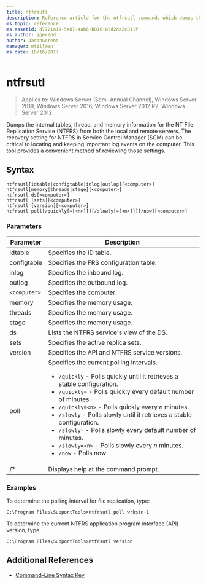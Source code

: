 ```yaml
---
title: ntfrsutl
description: Reference article for the ntfrsutl command, which dumps the internal tables, thread, and memory information for the NT File Replication Service (NTFRS).
ms.topic: reference
ms.assetid: d7721a19-5a87-4ab6-b816-65d2da2c811f
ms.author: jgerend
author: JasonGerend
manager: mtillman
ms.date: 10/16/2017
---
```


# ntfrsutl

> Applies to: Windows Server (Semi-Annual Channel), Windows Server 2019, Windows Server 2016, Windows Server 2012 R2, Windows Server 2012

Dumps the internal tables, thread, and memory information for the NT File Replication Service (NTFRS) from both the local and remote servers. The recovery setting for NTFRS in Service Control Manager (SCM) can be critical to locating and keeping important log events on the computer. This tool provides a convenient method of reviewing those settings.

## Syntax

```
ntfrsutl[idtable|configtable|inlog|outlog][<computer>]
ntfrsutl[memory|threads|stage][<computer>]
ntfrsutl ds[<computer>]
ntfrsutl [sets][<computer>]
ntfrsutl [version][<computer>]
ntfrsutl poll[/quickly[=[<n>]]][/slowly[=[<n>]]][/now][<computer>]
```

### Parameters

| Parameter | Description |
| --------- | ----------- |
| idtable | Specifies the ID table. |
| configtable | Specifies the FRS configuration table. |
| inlog | Specifies the inbound log. |
| outlog | Specifies the outbound log. |
| `<computer>` | Specifies the computer. |
| memory | Specifies the memory usage. |
| threads | Specifies the memory usage. |
| stage | Specifies the memory usage. |
| ds | Lists the NTFRS service's view of the DS. |
| sets | Specifies the active replica sets. |
| version | Specifies the API and NTFRS service versions. |
| poll | Specifies the current polling intervals.<ul><li>`/quickly` - Polls quickly until it retrieves a stable configuration.</li><li>`/quickly=` - Polls quickly every default number of minutes.</li><li>`/quickly=<n>` - Polls quickly every *n* minutes.</li><li>`/slowly` - Polls slowly until it retrieves a stable configuration.</li><li>`/slowly=` - Polls slowly every default number of minutes.</li><li>`/slowly=<n>` - Polls slowly every *n* minutes.</li><li>`/now` - Polls now.</li></ul>|
| /? | Displays help at the command prompt. |

### Examples

To determine the polling interval for file replication, type:

```
C:\Program Files\SupportTools>ntfrsutl poll wrkstn-1
```

To determine the current NTFRS application program interface (API) version, type:

```
C:\Program Files\SupportTools>ntfrsutl version
```

## Additional References

- [Command-Line Syntax Key](command-line-syntax-key.md)
